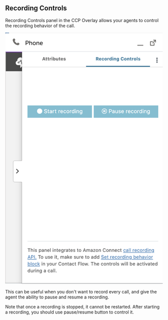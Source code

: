 <h2 class="toc">Recording Controls</h2>

Recording Controls panel in the CCP Overlay allows your agents to control the recording behavior of the call.

<img src="../media/ccp-overlay-5-recording.png" />

This can be useful when you don't want to record every call, and give the agent the ability to pause and resume a recording.

Note that once a recording is stopped, it cannot be restarted. After starting a recording, you should use pause/resume button to control it.
